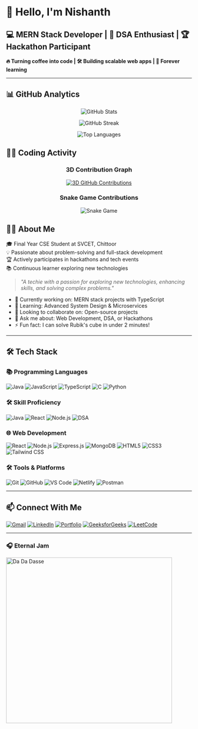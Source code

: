 # 🚀 Hello, I'm Nishanth

## 💻 MERN Stack Developer | 🧠 DSA Enthusiast | 🏆 Hackathon Participant

**🔥 Turning coffee into code | 🛠️ Building scalable web apps | 🌱 Forever learning**

---

## 📊 GitHub Analytics

<div align="center">
  
![GitHub Stats](https://github-readme-stats.vercel.app/api?username=Raj72620&show_icons=true&count_private=true&theme=radical&hide_border=true&bg_color=0D1117&include_all_commits=true&hide=issues)
  
![GitHub Streak](https://streak-stats.demolab.com/?user=Raj72620&theme=radical&hide_border=true&fire=FF0000&background=0D1117)
  
![Top Languages](https://github-readme-stats.vercel.app/api/top-langs/?username=Raj72620&layout=compact&theme=radical&hide_border=true&bg_color=0D1117&langs_count=8)

</div>

## 🏃‍♂️ Coding Activity

<div align="center">

### 3D Contribution Graph
[![3D GitHub Contributions](https://github-profile-3d.vercel.app/api?username=Raj72620&theme=dark)](https://github.com/Raj72620)

### Snake Game Contributions
![Snake Game](https://raw.githubusercontent.com/Raj72620/output/snake.svg)

</div>


## 👨‍💻 About Me

🎓 Final Year CSE Student at SVCET, Chittoor  
💡 Passionate about problem-solving and full-stack development  
🏆 Actively participates in hackathons and tech events  
📚 Continuous learner exploring new technologies  

> *"A techie with a passion for exploring new technologies, enhancing skills, and solving complex problems."*

- 🔭 Currently working on: MERN stack projects with TypeScript
- 🌱 Learning: Advanced System Design & Microservices
- 👯 Looking to collaborate on: Open-source projects
- 💬 Ask me about: Web Development, DSA, or Hackathons
- ⚡ Fun fact: I can solve Rubik's cube in under 2 minutes!

---

## 🛠️ Tech Stack

### 📚 Programming Languages
![Java](https://img.shields.io/badge/Java-ED8B00?style=for-the-badge&logo=openjdk&logoColor=white)
![JavaScript](https://img.shields.io/badge/JavaScript-F7DF1E?style=for-the-badge&logo=javascript&logoColor=black)
![TypeScript](https://img.shields.io/badge/TypeScript-007ACC?style=for-the-badge&logo=typescript&logoColor=white)
![C](https://img.shields.io/badge/C-00599C?style=for-the-badge&logo=c&logoColor=white)
![Python](https://img.shields.io/badge/Python-3776AB?style=for-the-badge&logo=python&logoColor=white)

### **🛠️ Skill Proficiency**
![Java](https://img.shields.io/badge/Java-80%25-orange)
![React](https://img.shields.io/badge/React-75%25-blue)
![Node.js](https://img.shields.io/badge/Node.js-75%25-green)
![DSA](https://img.shields.io/badge/Data%20Structures-65%25-yellow)


### 🌐 Web Development
![React](https://img.shields.io/badge/React-20232A?style=for-the-badge&logo=react&logoColor=61DAFB)
![Node.js](https://img.shields.io/badge/Node.js-339933?style=for-the-badge&logo=nodedotjs&logoColor=white)
![Express.js](https://img.shields.io/badge/Express.js-000000?style=for-the-badge&logo=express&logoColor=white)
![MongoDB](https://img.shields.io/badge/MongoDB-47A248?style=for-the-badge&logo=mongodb&logoColor=white)
![HTML5](https://img.shields.io/badge/HTML5-E34F26?style=for-the-badge&logo=html5&logoColor=white)
![CSS3](https://img.shields.io/badge/CSS3-1572B6?style=for-the-badge&logo=css3&logoColor=white)
![Tailwind CSS](https://img.shields.io/badge/Tailwind_CSS-38B2AC?style=for-the-badge&logo=tailwind-css&logoColor=white)

### 🛠️ Tools & Platforms
![Git](https://img.shields.io/badge/Git-F05032?style=for-the-badge&logo=git&logoColor=white)
![GitHub](https://img.shields.io/badge/GitHub-100000?style=for-the-badge&logo=github&logoColor=white)
![VS Code](https://img.shields.io/badge/VS_Code-007ACC?style=for-the-badge&logo=visual-studio-code&logoColor=white)
![Netlify](https://img.shields.io/badge/Netlify-00C7B7?style=for-the-badge&logo=netlify&logoColor=white)
![Postman](https://img.shields.io/badge/Postman-FF6C37?style=for-the-badge&logo=postman&logoColor=white)

---

## 📫 Connect With Me

[![Gmail](https://img.shields.io/badge/Gmail-D14836?style=for-the-badge&logo=gmail&logoColor=white)](mailto:nishanthraj9618@gmail.com)
[![LinkedIn](https://img.shields.io/badge/LinkedIn-0077B5?style=for-the-badge&logo=linkedin&logoColor=white)](https://www.linkedin.com/in/nishanth-singh/)
[![Portfolio](https://img.shields.io/badge/Portfolio-4285F4?style=for-the-badge&logo=google-chrome&logoColor=white)](http://myportfolio9618.netlify.app)
[![GeeksforGeeks](https://img.shields.io/badge/GeeksforGeeks-2F8D46?style=for-the-badge&logo=geeksforgeeks&logoColor=white)](https://www.geeksforgeeks.org/user/renusin39mc/)
[![LeetCode](https://img.shields.io/badge/LeetCode-FFA116?style=for-the-badge&logo=leetcode&logoColor=white)](https://leetcode.com/your-profile)

---

### **🎧 Eternal Jam**
<a href="https://open.spotify.com/track/5XSiCt3vTN86SUE7WuHaja">
  <img src="https://spotify-readme-xi.vercel.app/api/spotify-track?id=5XSiCt3vTN86SUE7WuHaja&theme=dark" width="450" alt="Da Da Dasse">
</a>
